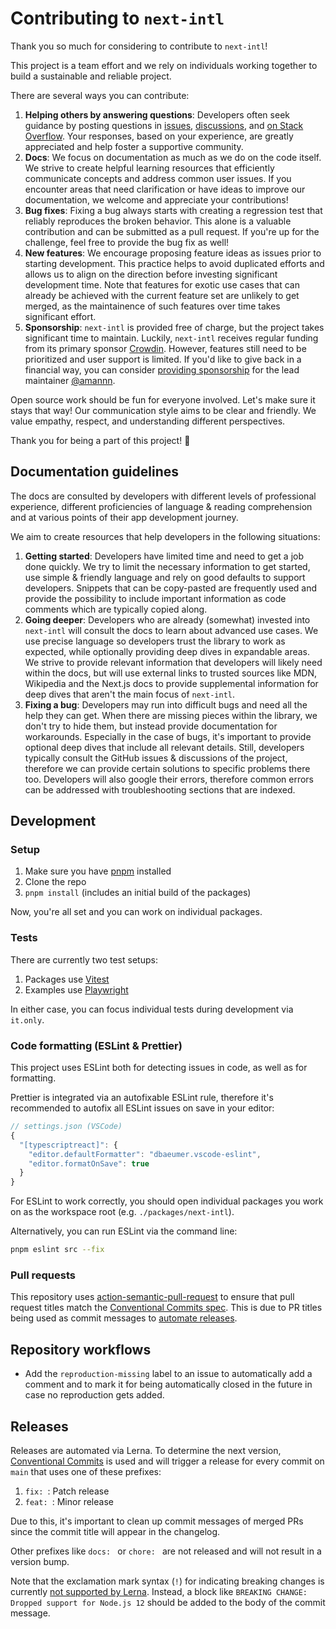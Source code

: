 # Contributing to `next-intl`

Thank you so much for considering to contribute to `next-intl`!

This project is a team effort and we rely on individuals working together to build a sustainable and reliable project.

There are several ways you can contribute:

1. **Helping others by answering questions**: Developers often seek guidance by posting questions in [issues](https://github.com/amannn/next-intl/issues), [discussions](https://github.com/amannn/next-intl/discussions), and [on Stack Overflow](https://stackoverflow.com/search?q=%22next-intl%22). Your responses, based on your experience, are greatly appreciated and help foster a supportive community.
2. **Docs**: We focus on documentation as much as we do on the code itself. We strive to create helpful learning resources that efficiently communicate concepts and address common user issues. If you encounter areas that need clarification or have ideas to improve our documentation, we welcome and appreciate your contributions!
3. **Bug fixes**: Fixing a bug always starts with creating a regression test that reliably reproduces the broken behavior. This alone is a valuable contribution and can be submitted as a pull request. If you're up for the challenge, feel free to provide the bug fix as well!
4. **New features**: We encourage proposing feature ideas as issues prior to starting development. This practice helps to avoid duplicated efforts and allows us to align on the direction before investing significant development time. Note that features for exotic use cases that can already be achieved with the current feature set are unlikely to get merged, as the maintainence of such features over time takes significant effort.
5. **Sponsorship**: `next-intl` is provided free of charge, but the project takes significant time to maintain. Luckily, `next-intl` receives regular funding from its primary sponsor [Crowdin](https://crowdin.com). However, features still need to be prioritized and user support is limited. If you'd like to give back in a financial way, you can consider [providing sponsorship](https://github.com/sponsors/amannn) for the lead maintainer [@amannn](https://github.com/amannn).

Open source work should be fun for everyone involved. Let's make sure it stays that way! Our communication style aims to be clear and friendly. We value empathy, respect, and understanding different perspectives.

Thank you for being a part of this project! 🙌

## Documentation guidelines

The docs are consulted by developers with different levels of professional experience, different proficiencies of language & reading comprehension and at various points of their app development journey.

We aim to create resources that help developers in the following situations:

1. **Getting started**: Developers have limited time and need to get a job done quickly. We try to limit the necessary information to get started, use simple & friendly language and rely on good defaults to support developers. Snippets that can be copy-pasted are frequently used and provide the possibility to include important information as code comments which are typically copied along.
2. **Going deeper**: Developers who are already (somewhat) invested into `next-intl` will consult the docs to learn about advanced use cases. We use precise language so developers trust the library to work as expected, while optionally providing deep dives in expandable areas. We strive to provide relevant information that developers will likely need within the docs, but will use external links to trusted sources like MDN, Wikipedia and the Next.js docs to provide supplemental information for deep dives that aren't the main focus of `next-intl`.
3. **Fixing a bug**: Developers may run into difficult bugs and need all the help they can get. When there are missing pieces within the library, we don't try to hide them, but instead provide documentation for workarounds. Especially in the case of bugs, it's important to provide optional deep dives that include all relevant details. Still, developers typically consult the GitHub issues & discussions of the project, therefore we can provide certain solutions to specific problems there too. Developers will also google their errors, therefore common errors can be addressed with troubleshooting sections that are indexed.

## Development

### Setup

1. Make sure you have [pnpm](https://pnpm.io/) installed
2. Clone the repo
3. `pnpm install` (includes an initial build of the packages)

Now, you're all set and you can work on individual packages.

### Tests

There are currently two test setups:
1. Packages use [Vitest](https://vitest.dev/)
2. Examples use [Playwright](https://playwright.dev/)

In either case, you can focus individual tests during development via `it.only`.

### Code formatting (ESLint & Prettier)

This project uses ESLint both for detecting issues in code, as well as for formatting.

Prettier is integrated via an autofixable ESLint rule, therefore it's recommended to autofix all ESLint issues on save in your editor:

```js
// settings.json (VSCode)
{
  "[typescriptreact]": {
    "editor.defaultFormatter": "dbaeumer.vscode-eslint",
    "editor.formatOnSave": true
  }
}
```

For ESLint to work correctly, you should open individual packages you work on as the workspace root (e.g. `./packages/next-intl`).

Alternatively, you can run ESLint via the command line:

```sh
pnpm eslint src --fix
```

### Pull requests

This repository uses [action-semantic-pull-request](https://github.com/amannn/action-semantic-pull-request) to ensure that pull request titles match the [Conventional Commits spec](https://www.conventionalcommits.org/en/v1.0.0/). This is due to PR titles being used as commit messages to [automate releases](#releases).

## Repository workflows

- Add the `reproduction-missing` label to an issue to automatically add a comment and to mark it for being automatically closed in the future in case no reproduction gets added.

## Releases

Releases are automated via Lerna. To determine the next version, [Conventional Commits](https://www.conventionalcommits.org/en/v1.0.0/) is used and will trigger a release for every commit on `main` that uses one of these prefixes:

1. `fix: `: Patch release
2. `feat: `: Minor release

Due to this, it's important to clean up commit messages of merged PRs since the commit title will appear in the changelog.

Other prefixes like `docs: ` or `chore: ` are not released and will not result in a version bump.

Note that the exclamation mark syntax (`!`) for indicating breaking changes is currently [not supported by Lerna](https://github.com/lerna/lerna/issues/2668#issuecomment-1467902595). Instead, a block like `BREAKING CHANGE: Dropped support for Node.js 12` should be added to the body of the commit message.
